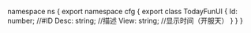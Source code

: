 namespace ns {
	export namespace cfg {
		export class TodayFunUI {
			Id: number;		//#ID
			Desc: string;		//描述
			View: string;		//显示时间（开服天）
		}
	}
}
